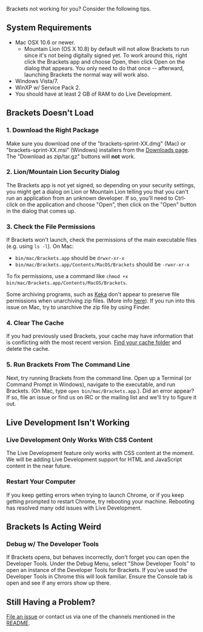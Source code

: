 Brackets not working for you? Consider the following tips.

## System Requirements

* Mac OSX 10.6 or newer.
    * Mountain Lion (OS X 10.8) by default will not allow Brackets to run since it's not being digitally signed yet.  To work around this, right click the Brackets app and choose Open, then click Open on the dialog that appears.  You only need to do that once -- afterward, launching Brackets the normal way will work also.
* Windows Vista/7.
* WinXP w/ Service Pack 2.
* You should have at least 2 GB of RAM to do Live Development.

## Brackets Doesn't Load
### 1. Download the Right Package

Make sure you download one of the "brackets-sprint-XX.dmg" (Mac) or "brackets-sprint-XX.msi" (Windows) installers from the [Downloads page](https://github.com/adobe/brackets/downloads). The "Download as zip/tar.gz" buttons will **not** work.

### 2. Lion/Mountain Lion Security Dialog

The Brackets app is not yet signed, so depending on your security settings, you might get a dialog on Lion or Mountain Lion telling you that you can't run an application from an unknown developer. If so, you'll need to Ctrl-click on the application and choose "Open", then click on the "Open" button in the dialog that comes up.

### 3. Check the File Permissions

If Brackets won't launch, check the permissions of the main executable files (e.g. using `ls -l`). On Mac:
* `bin/mac/Brackets.app` should be `drwxr-xr-x`
* `bin/mac/Brackets.app/Contents/MacOS/Brackets` should be `-rwxr-xr-x`

To fix permissions, use a command like `chmod +x bin/mac/Brackets.app/Contents/MacOS/Brackets`.

Some archiving programs, such as [Keka](http://www.kekaosx.com/en/) don't appear to preserve file permissions when unarchiving zip files. (More info [here](https://github.com/adobe/brackets/issues/1158)). If you run into this issue on Mac, try to unarchive the zip file by using Finder.

### 4. Clear The Cache
If you had previously used Brackets, your cache may have information that is conflicting with the most recent version. [Find your cache folder](https://github.com/adobe/brackets/wiki/Cache-Folder) and delete the cache.

### 5. Run Brackets From The Command Line
Next, try running Brackets from the command line. Open up a Terminal (or Command Prompt in Windows), navigate to the executable, and run Brackets. (On Mac, type `open bin/mac/Brackets.app`.). Did an error appear? If so, file an issue or find us on IRC or the mailing list and we'll try to figure it out.

## Live Development Isn't Working

### Live Development Only Works With CSS Content
The Live Development feature only works with CSS content at the moment. We will be adding Live Development support for HTML and JavaScript content in the near future.

### Restart Your Computer
If you keep getting errors when trying to launch Chrome, or if you keep getting prompted to restart Chrome, try rebooting your machine. Rebooting has resolved many odd issues with Live Development. 

## Brackets Is Acting Weird
### Debug w/ The Developer Tools
If Brackets opens, but behaves incorrectly, don't forget you can open the Developer Tools. Under the Debug Menu, select "Show Developer Tools" to open an instance of the Developer Tools for Brackets. If you've used the Developer Tools in Chrome this will look familiar. Ensure the Console tab is open and see if any errors show up there.

## Still Having a Problem?
[File an issue](http://github.com/adobe/brackets/issues) or contact us via one of the channels mentioned in the [README](https://github.com/adobe/brackets/blob/master/README.md#i-want-to-keep-track-of-how-brackets-is-doing).